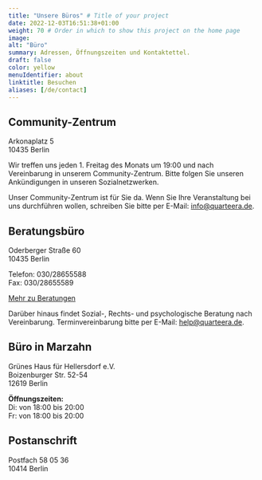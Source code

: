 ```yaml
---
title: "Unsere Büros" # Title of your project
date: 2022-12-03T16:51:38+01:00
weight: 70 # Order in which to show this project on the home page
image:
alt: "Büro"
summary: Adressen, Öffnungszeiten und Kontaktettel.
draft: false
color: yellow
menuIdentifier: about
linktitle: Besuchen
aliases: [/de/contact]
---
```


## Community-Zentrum ##

Arkonaplatz 5 \
10435 Berlin

Wir treffen uns jeden 1. Freitag des Monats um 19:00 und nach Vereinbarung in unserem Community-Zentrum. Bitte folgen
Sie unseren Ankündigungen in unseren Sozialnetzwerken.

Unser Community-Zentrum ist für Sie da. Wenn Sie Ihre Veranstaltung bei uns durchführen wollen, schreiben Sie bitte
per E-Mail: [info@quarteera.de](mailto:info@quarteera.de).

## Beratungsbüro ##

Oderberger Straße 60 \
10435 Berlin

Telefon: 030/28655588 \
Fax: 030/28655589

[Mehr zu Beratungen](/de/help/beratung)

Darüber hinaus findet Sozial-, Rechts- und psychologische Beratung nach Vereinbarung. Terminvereinbarung bitte per
E-Mail: [help@quarteera.de](mailto:help@quarteera.de).

## Büro in Marzahn ##

Grünes Haus für Hellersdorf e.V. \
Boizenburger Str. 52-54 \
12619 Berlin

**Öffnungszeiten:** \
Di: von 18:00 bis 20:00 \
Fr: von 18:00 bis 20:00

## Postanschrift ##

Postfach 58 05 36 \
10414 Berlin
